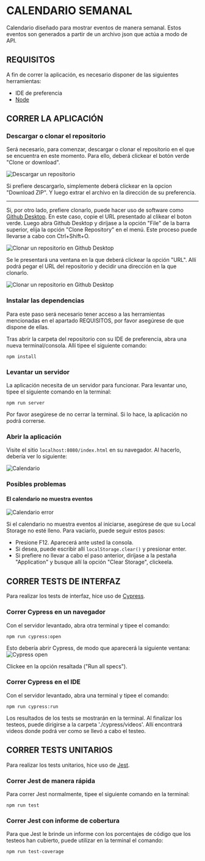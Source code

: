 # CALENDARIO SEMANAL
Calendario diseñado para mostrar eventos de manera semanal. Estos eventos son generados a partir de un archivo json que actúa a modo de API.

 ## REQUISITOS
 
 A fin de correr la aplicación, es necesario disponer de las siguientes herramientas:
  * IDE de preferencia
  * [Node](https://nodejs.org/es/ "Node")

 ## CORRER LA APLICACIÓN
 
 ### Descargar o clonar el repositorio
 
 Será necesario, para comenzar, descargar o clonar el repositorio en el que se encuentra en este momento. Para ello, deberá clickear el botón verde "Clone or download".

 ![Descargar un repositorio](https://i.imgur.com/cBeY4Zp.png "Descargar un repositorio")

 Si prefiere descargarlo, simplemente deberá clickear en la opcion "Download ZIP". Y luego extrar el archivo en la dirección de su preferencia.
 
 ___

 Si, por otro lado, prefiere clonarlo, puede hacer uso de software como [Github Desktop](https://desktop.github.com "Github Desktop"). En este caso, copie el URL presentado al clikear el boton verde. Luego abra Github Desktop y diríjase a la opción "File" de la barra superior, elija la opción "Clone Repository" en el menú. Este proceso puede llevarse a cabo con Ctrl+Shift+O.

 ![Clonar un repositorio en Github Desktop](https://i.imgur.com/KWss1Ga.png "Clonar un repositorio en Github Desktop")
 
 Se le presentará una ventana en la que deberá clickear la opción "URL". Allí podrá pegar el URL del repositorio y decidir una dirección en la que clonarlo.

 ![Clonar un repositorio en Github Desktop](https://i.imgur.com/Y3k4xmk.png "Clonar un repositorio en Github Desktop")

 ### Instalar las dependencias
 
 Para este paso será necesario tener acceso a las herramientas mencionadas en el apartado REQUISITOS, por favor asegúrese de que dispone de ellas.

 Tras abrir la carpeta del repositorio con su IDE de preferencia, abra una nueva terminal/consola. Allí tipee el siguiente comando:
```
npm install 
```

### Levantar un servidor

La aplicación necesita de un servidor para funcionar. Para levantar uno, tipee el siguiente comando en la terminal:
``` 
npm run server
```
Por favor asegúrese de no cerrar la terminal. Si lo hace, la aplicación no podrá correrse.

### Abrir la aplicación

Visite el sitio `localhost:8080/index.html` en su navegador. Al hacerlo, debería ver lo siguiente:

![Calendario](https://i.imgur.com/oynFl03.png "Calendario")


 ### Posibles problemas
 
 #### El calendario no muestra eventos
 
 ![Calendario error](https://i.imgur.com/Kr8C4WG.png "Calendario error")

 Si el calendario no muestra eventos al iniciarse, asegúrese de que su Local Storage no esté lleno. Para vaciarlo, puede seguir estos pasos:
 * Presione F12. Aparecerá ante usted la consola.
 * Si desea, puede escribir allí `localStorage.clear()` y presionar enter.
 * Si prefiere no llevar a cabo el paso anterior, diríjase a la pestaña "Application" y busque allí la opción "Clear Storage", clickeela.

 ## CORRER TESTS DE INTERFAZ
 
 Para realizar los tests de interfaz, hice uso de [Cypress](https://www.cypress.io "Cypress").

 ### Correr Cypress en un navegador
 
Con el servidor levantado, abra otra terminal y tipee el comando:
```
npm run cypress:open
```

Esto debería abrir Cypress, de modo que aparecerá la siguiente ventana:
![Cypress open](https://i.imgur.com/2wsrpd1.png "Cypress open")

Clickee en la opción resaltada ("Run all specs").

### Correr Cypress en el IDE

Con el servidor levantado, abra una terminal y tipee el comando:
```
npm run cypress:run
```

Los resultados de los tests se mostrarán en la terminal. Al finalizar los testeos, puede dirigirse a la carpeta './cypress/videos'. Allí encontrará videos donde podrá ver como se llevó a cabo el testeo. 

 ## CORRER TESTS UNITARIOS
 
 Para realizar los tests unitarios, hice uso de [Jest](https://jestjs.io "Jest").

 ### Correr Jest de manera rápida
 
 Para correr Jest normalmente, tipee el siguiente comando en la terminal:
 ```
 npm run test
 ```

 ### Correr Jest con informe de cobertura
 
 Para que Jest le brinde un informe con los porcentajes de código que los testeos han cubierto, puede utilizar en la terminal el comando:
  ```
  npm run test-coverage
  ```


